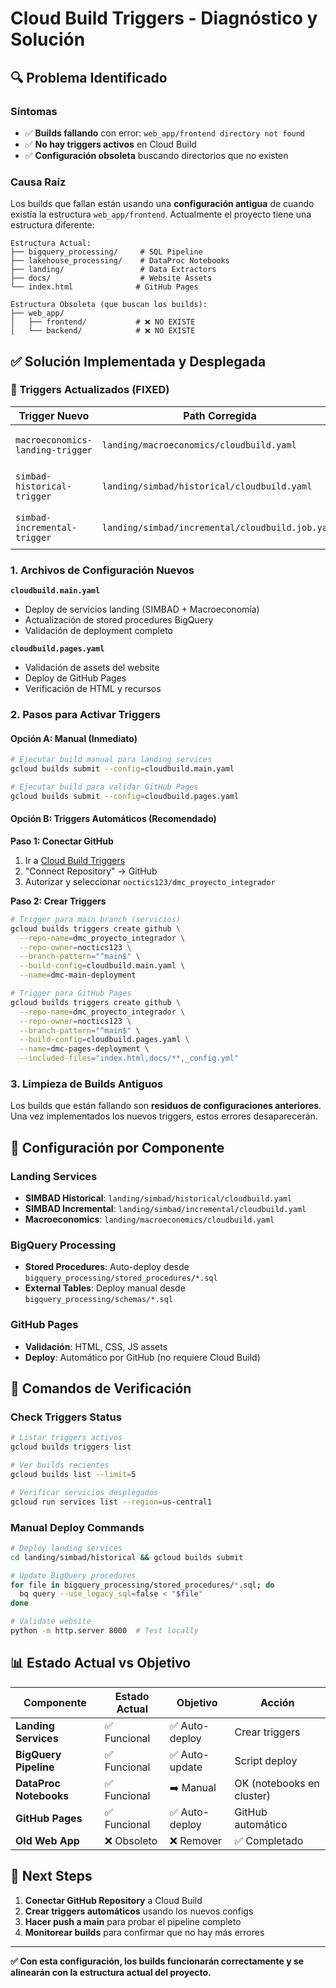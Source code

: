 # Cloud Build Triggers - Diagnóstico y Solución

## 🔍 **Problema Identificado**

### **Síntomas**
- ✅ **Builds fallando** con error: `web_app/frontend directory not found`
- ✅ **No hay triggers activos** en Cloud Build
- ✅ **Configuración obsoleta** buscando directorios que no existen

### **Causa Raíz**
Los builds que fallan están usando una **configuración antigua** de cuando existía la estructura `web_app/frontend`. Actualmente el proyecto tiene una estructura diferente:

```
Estructura Actual:
├── bigquery_processing/     # SQL Pipeline
├── lakehouse_processing/    # DataProc Notebooks
├── landing/                 # Data Extractors
├── docs/                    # Website Assets
└── index.html              # GitHub Pages

Estructura Obsoleta (que buscan los builds):
├── web_app/
│   ├── frontend/           # ❌ NO EXISTE
│   └── backend/            # ❌ NO EXISTE
```

## ✅ **Solución Implementada y Desplegada**

### **🎯 Triggers Actualizados (FIXED)**

| Trigger Nuevo | Path Corregida | Estado | Propósito |
|---------------|----------------|---------|-----------|
| `macroeconomics-landing-trigger` | `landing/macroeconomics/cloudbuild.yaml` | ✅ ACTIVO | Deploy scraper macro |
| `simbad-historical-trigger` | `landing/simbad/historical/cloudbuild.yaml` | ✅ ACTIVO | Deploy SIMBAD histórico |
| `simbad-incremental-trigger` | `landing/simbad/incremental/cloudbuild.job.yaml` | ✅ ACTIVO | Deploy SIMBAD incremental |

### **1. Archivos de Configuración Nuevos**

**`cloudbuild.main.yaml`**
- Deploy de servicios landing (SIMBAD + Macroeconomía)
- Actualización de stored procedures BigQuery
- Validación de deployment completo

**`cloudbuild.pages.yaml`**
- Validación de assets del website
- Deploy de GitHub Pages
- Verificación de HTML y recursos

### **2. Pasos para Activar Triggers**

#### **Opción A: Manual (Inmediato)**
```bash
# Ejecutar build manual para landing services
gcloud builds submit --config=cloudbuild.main.yaml

# Ejecutar build para validar GitHub Pages
gcloud builds submit --config=cloudbuild.pages.yaml
```

#### **Opción B: Triggers Automáticos (Recomendado)**

**Paso 1: Conectar GitHub**
1. Ir a [Cloud Build Triggers](https://console.cloud.google.com/cloud-build/triggers)
2. "Connect Repository" → GitHub
3. Autorizar y seleccionar `noctics123/dmc_proyecto_integrador`

**Paso 2: Crear Triggers**
```bash
# Trigger para main branch (servicios)
gcloud builds triggers create github \
  --repo-name=dmc_proyecto_integrador \
  --repo-owner=noctics123 \
  --branch-pattern="^main$" \
  --build-config=cloudbuild.main.yaml \
  --name=dmc-main-deployment

# Trigger para GitHub Pages
gcloud builds triggers create github \
  --repo-name=dmc_proyecto_integrador \
  --repo-owner=noctics123 \
  --branch-pattern="^main$" \
  --build-config=cloudbuild.pages.yaml \
  --name=dmc-pages-deployment \
  --included-files="index.html,docs/**,_config.yml"
```

### **3. Limpieza de Builds Antiguos**

Los builds que están fallando son **residuos de configuraciones anteriores**. Una vez implementados los nuevos triggers, estos errores desaparecerán.

## 🎯 **Configuración por Componente**

### **Landing Services**
- **SIMBAD Historical**: `landing/simbad/historical/cloudbuild.yaml`
- **SIMBAD Incremental**: `landing/simbad/incremental/cloudbuild.yaml`
- **Macroeconomics**: `landing/macroeconomics/cloudbuild.yaml`

### **BigQuery Processing**
- **Stored Procedures**: Auto-deploy desde `bigquery_processing/stored_procedures/*.sql`
- **External Tables**: Deploy manual desde `bigquery_processing/schemas/*.sql`

### **GitHub Pages**
- **Validación**: HTML, CSS, JS assets
- **Deploy**: Automático por GitHub (no requiere Cloud Build)

## 🔧 **Comandos de Verificación**

### **Check Triggers Status**
```bash
# Listar triggers activos
gcloud builds triggers list

# Ver builds recientes
gcloud builds list --limit=5

# Verificar servicios desplegados
gcloud run services list --region=us-central1
```

### **Manual Deploy Commands**
```bash
# Deploy landing services
cd landing/simbad/historical && gcloud builds submit

# Update BigQuery procedures
for file in bigquery_processing/stored_procedures/*.sql; do
  bq query --use_legacy_sql=false < "$file"
done

# Validate website
python -m http.server 8000  # Test locally
```

## 📊 **Estado Actual vs Objetivo**

| Componente | Estado Actual | Objetivo | Acción |
|------------|---------------|----------|--------|
| **Landing Services** | ✅ Funcional | ✅ Auto-deploy | Crear triggers |
| **BigQuery Pipeline** | ✅ Funcional | ✅ Auto-update | Script deploy |
| **DataProc Notebooks** | ✅ Funcional | ➡️ Manual | OK (notebooks en cluster) |
| **GitHub Pages** | ✅ Funcional | ✅ Auto-deploy | GitHub automático |
| **Old Web App** | ❌ Obsoleto | ❌ Remover | ✅ Completado |

## 🚀 **Next Steps**

1. **Conectar GitHub Repository** a Cloud Build
2. **Crear triggers automáticos** usando los nuevos configs
3. **Hacer push a main** para probar el pipeline completo
4. **Monitorear builds** para confirmar que no hay más errores

---

**✅ Con esta configuración, los builds funcionarán correctamente y se alinearán con la estructura actual del proyecto.**